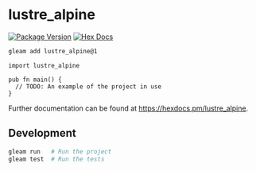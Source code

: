 # lustre_alpine

[![Package Version](https://img.shields.io/hexpm/v/lustre_alpine)](https://hex.pm/packages/lustre_alpine)
[![Hex Docs](https://img.shields.io/badge/hex-docs-ffaff3)](https://hexdocs.pm/lustre_alpine/)

```sh
gleam add lustre_alpine@1
```
```gleam
import lustre_alpine

pub fn main() {
  // TODO: An example of the project in use
}
```

Further documentation can be found at <https://hexdocs.pm/lustre_alpine>.

## Development

```sh
gleam run   # Run the project
gleam test  # Run the tests
```
